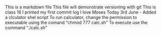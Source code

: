 This is a markdown file
This file will demonstrate versioning with git
This is class 16
I printed my first commit log
I love Moses
Today 3rd June - Added a clculator shel script
To run calculator, change the permission to executable using the comand "chmod 777 calc.sh"
To execute use the command "./calc.sh"
